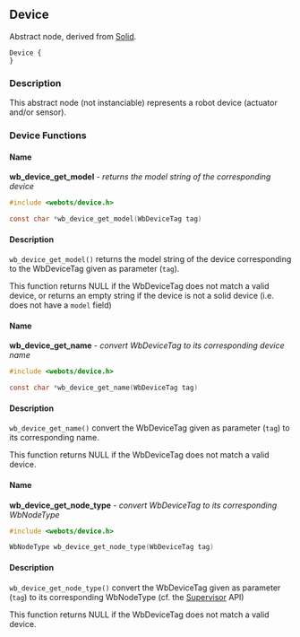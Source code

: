 ## Device

Abstract node, derived from [Solid](reference/solid.md#solid).

```
Device {
}
```

### Description

This abstract node (not instanciable) represents a robot device (actuator and/or
sensor).

### Device Functions

#### Name

**wb\_device\_get\_model** - *returns the model string of the corresponding device*

``` c
#include <webots/device.h>

const char *wb_device_get_model(WbDeviceTag tag)
```

#### Description

`wb_device_get_model()` returns the model string of the device corresponding to
the WbDeviceTag given as parameter (`tag`).

This function returns NULL if the WbDeviceTag does not match a valid device, or
returns an empty string if the device is not a solid device (i.e. does not have
a `model` field)

#### Name

**wb\_device\_get\_name** - *convert WbDeviceTag to its corresponding device name*

``` c
#include <webots/device.h>

const char *wb_device_get_name(WbDeviceTag tag)
```

#### Description

`wb_device_get_name()` convert the WbDeviceTag given as parameter (`tag`) to its
corresponding name.

This function returns NULL if the WbDeviceTag does not match a valid device.

#### Name

**wb\_device\_get\_node\_type** - *convert WbDeviceTag to its corresponding WbNodeType*

``` c
#include <webots/device.h>

WbNodeType wb_device_get_node_type(WbDeviceTag tag)
```

#### Description

`wb_device_get_node_type()` convert the WbDeviceTag given as parameter (`tag`)
to its corresponding WbNodeType (cf. the
[Supervisor](reference/supervisor.md#supervisor) API)

This function returns NULL if the WbDeviceTag does not match a valid device.

